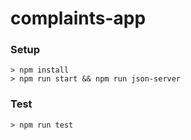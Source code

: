 # complaints-app

### Setup

```
> npm install
> npm run start && npm run json-server
```

### Test

```
> npm run test
